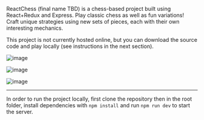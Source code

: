 ReactChess (final name TBD) is a chess-based project built using React+Redux and Express. Play classic chess as well as fun variations! Craft unique strategies using new sets of pieces, each with their own interesting mechanics.

This project is not currently hosted online, but you can download the source code and play locally (see instructions in the next section).

![image](https://user-images.githubusercontent.com/60946703/222978501-0c090328-66fd-4ccb-9695-ab2573d4ac0f.png)

![image](https://user-images.githubusercontent.com/60946703/222978546-ff613476-510b-4bb8-9ea0-c0831e02afa4.png)

![image](https://user-images.githubusercontent.com/60946703/222979265-d7c9352d-bc81-4428-aa44-4788634aceb7.png)

___

In order to run the project locally, first clone the repository then in the root folder, install dependencies with ```npm install``` and run ```npm run dev``` to start the server.
